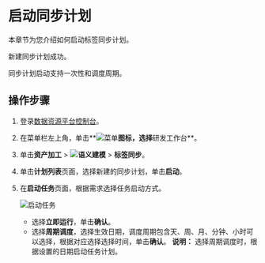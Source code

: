 # 启动同步计划

本章节为您介绍如何启动标签同步计划。

新建同步计划成功。

同步计划启动支持一次性和调度周期。

## 操作步骤

1.  登录[数据资源平台控制台](https://dataq.console.aliyun.com)。

2.  在菜单栏左上角，单击**![菜单](https://static-aliyun-doc.oss-accelerate.aliyuncs.com/assets/img/zh-CN/6504337061/p188771.png)**图标，选择**研发工作台**。

3.  单击**资产加工** \> **![语义建模](https://static-aliyun-doc.oss-accelerate.aliyuncs.com/assets/img/zh-CN/1290330161/p208848.png)** \> **标签同步**。

4.  单击**计划列表**页面，选择新建的同步计划，单击**启动**。

5.  在**启动任务**页面，根据需求选择任务启动方式。

    ![启动任务](https://static-aliyun-doc.oss-accelerate.aliyuncs.com/assets/img/zh-CN/4446140161/p211939.png)

    -   选择**立即运行**，单击**确认**。
    -   选择**周期调度**，选择生效日期，调度周期包含天、周、月、分钟、小时可以选择，根据对应选择选择时间，单击**确认**。
    **说明：** 选择周期调度时，根据设置的日期启动任务计划。


